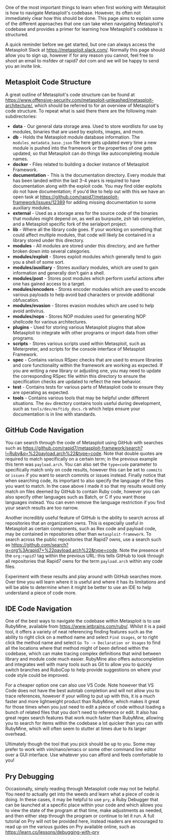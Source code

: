 One of the most important things to learn when first working with Metasploit is how to navigate Metasploit's codebase. However, its often not immediately clear how this should be done. This page aims to explain some of the different approaches that one can take when navigating Metasploit's codebase and provides a primer for learning how Metasploit's codebase is structured.

A quick reminder before we get started, but one can always access the Metasploit Slack at <https://metasploit.slack.com/>. Normally this page should allow you to sign up, however if for any reason you cannot, feel free to shoot an email to msfdev *at* rapid7 *dot* com and we will be happy to send you an invite link.

Metasploit Code Structure
------------------------
A great outline of Metasploit's code structure can be found at <https://www.offensive-security.com/metasploit-unleashed/metasploit-architecture/>, which should be referred to for an overview of Metasploit's code structure. To repeat what is said there there are the following main subdirectories:

* **data** - Our general data storage area. Used to store wordlists for use by modules, binaries that are used by exploits, images, and more.
* **db** - Holds the Metasploit module database information. The `modules_metadata_base.json` file here gets updated every time a new module is pushed into the framework or the properties of one gets updated, so that Metasploit can do things like autocompleting module names.
* **docker** - Files related to building a docker instance of Metasploit Framework.
* **documentation** - This is the documentation directory. Every module that has been landed within the last 3-4 years is required to have documentation along with the exploit code. You may find older exploits do not have documentation; if you'd like to help out with this we have an open task at <https://github.com/rapid7/metasploit-framework/issues/12389> for adding missing documentation to some auxiliary modules.
* **external** - Used as a storage area for the source code of the binaries that modules might depend on, as well as burpsuite, zsh tab completion, and a Metasploit specific fork of the serialport project.
* **lib** - Where all the library code goes. If your working on something that could affect multiple modules, that code will likely be contained in a library stored under this directory.
* **modules** - All modules are stored under this directory, and are further broken down into several categories.
* **modules/exploit** - Stores exploit modules which generally tend to gain you a shell of some sort.
* **modules/auxiliary** - Stores auxiliary modules, which are used to gain information and generally don't gain a shell.
* **modules/post** - Stores post modules which perform useful actions after one has gained access to a target.
* **modules/encoders** - Stores encoder modules which are used to encode various payloads to help avoid bad characters or provide additional obfuscation.
* **modules/evasion** - Stores evasion modules which are used to help avoid antivirus.
* **modules/nops** - Stores NOP modules used for generating NOP shellcode for various architectures.
* **plugins** - Used for storing various Metasploit plugins that allow Metasploit to integrate with other programs or import data from other programs.
* **scripts** - Stores various scripts used within Metasploit, such as Meterpreter, and scripts for the console interface of Metasploit Framework.
* **spec** - Contains various RSpec checks that are used to ensure libraries and core functionality within the framework are working as expected. If you are writing a new library or adjusting one, you may need to update the corresponding RSpec file within this directory to ensure the specification checks are updated to reflect the new behavior.
* **test** - Contains tests for various parts of Metasploit code to ensure they are operating as expected.
* **tools** - Contains various tools that may be helpful under different situations. The `dev` directory contains tools useful during development, such as `tools/dev/msftidy_docs.rb` which helps ensure your documentation is in line with standards.


GitHub Code Navigation
------------------------
You can search through the code of Metasploit using GitHub with searches such as <https://github.com/rapid7/metasploit-framework/search?l=Ruby&q=%22payload.arch%22&type=code>. Note that double quotes are required to match specifically on a certain term; in the previous example this term was `payload.arch`. You can also set the `type=code` parameter to specifically match only on code results, however this can be set to `commits` or `issues` if you want to search commits or issues instead. Finally notice that when searching code, its important to also specify the language of the files you want to match. In the case above I made it so that my results would only match on files deemed by GitHub to contain Ruby code, however you can also specify other languages such as Batch, or C if you want those languages instead. You can even remove the language restriction if you find your search results are too narrow.

Another incredibly useful feature of GitHub is the ability to search across all repositories that an organization owns. This is especially useful in Metasploit as certain components, such as Rex code and payload code, may be contained in repositories other than `metasploit-framework`. To search across the public repositories that Rapid7 owns, use a search such as <https://github.com/search?q=org%3Arapid7+%22payload.arch%22&type=code>. Note the presence of the `org:rapid7` tag within the previous URL: this tells GitHub to look through all repositories that Rapid7 owns for the term `payload.arch` within any code files.

Experiment with these results and play around with GitHub searches more. Over time you will learn where it is useful and where it has its limitations and will be able to determine when it might be better to use an IDE to help understand a piece of code more.

IDE Code Navigation
------------------------
One of the best ways to navigate the codebase within Metasploit is to use RubyMine, available from <https://www.jetbrains.com/ruby/>. Whilst it is a paid tool, it offers a variety of neat referencing finding features such as the ability to right click on a method name and select `Find Usages`, or to right click the method name and select `Go To -> Declaration or Usages` to find all the locations where that method might of been defined within the codebase, which can make tracing complex definitions that wind between library and module code much easier. RubyMine also offers autocompletion and integrates well with many tools such as Git to allow you to quickly switch branches and RuboCop to help provide suggestions on where your code style could be improved.

For a cheaper option one can also use VS Code. Note however that VS Code does not have the best autotab completion and will not allow you to trace references, however if your willing to put up with this, it is a much faster and more lightweight product than RubyMine, which makes it great for those times when you just need to edit a piece of code without loading a bunch of related files that you don't need to reference or edit. It also has great regex search features that work much faster than RubyMine, allowing you to search for items within the codebase a lot quicker than you can with RubyMine, which will often seem to stutter at times due to its larger overhead.

Ultimately though the tool that you pick should be up to you. Some may prefer to work with vim/nano/emacs or some other command line editor over a GUI interface. Use whatever you can afford and feels comfortable to you!

Pry Debugging
------------------------
Occasionally, simply reading through Metasploit code may not be helpful. You need to actually get into the weeds and learn what a piece of code is doing. In these cases, it may be helpful to use `pry`, a Ruby Debugger that can be launched at a specific place within your code and which allows you to view the state of the program at that time, make adjustments as needed, and then either step through the program or continue to let it run. A full tutorial on Pry will not be provided here, instead readers are encouraged to read up on the various guides on Pry available online, such as <https://learn.co/lessons/debugging-with-pry>
